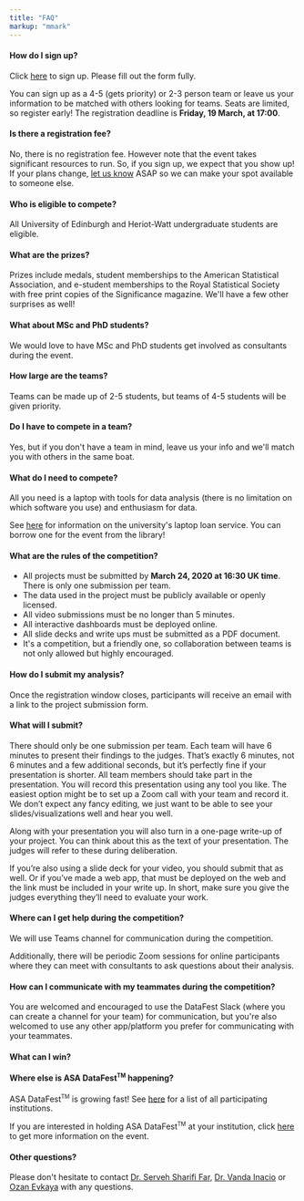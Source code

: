 ```yaml
---
title: "FAQ"
markup: "mmark"
---
```


#### <i class="fas fa-question-circle fa-fw"></i> How do I sign up?

Click <a href="/signup">here</a> to sign up. Please fill out the form fully. 

You can sign up as a 4-5 (gets priority) or 2-3 person team or leave us your information to be matched with others looking for teams. Seats are limited, so register early! The registration deadline is **Friday, 19 March, at 17:00**.

#### <i class="fas fa-question-circle fa-fw"></i> Is there a registration fee?

No, there is no registration fee. However note that the event takes significant resources to run. So, if you sign up, we expect that you show up! If your plans change, [let us know](mailto:Ozan.Evkaya@ed.ac.uk) ASAP so we can make your spot available to someone else.

#### <i class="fas fa-question-circle fa-fw"></i> Who is eligible to compete?</h4>

All University of Edinburgh and Heriot-Watt undergraduate students are eligible.

#### <i class="fas fa-question-circle fa-fw"></i> What are the prizes?</h4>

Prizes include medals, student memberships to the American Statistical Association, and e-student memberships to the Royal Statistical Society with free print copies of the Significance magazine. We'll have a few other surprises as well!

#### <i class="fas fa-question-circle fa-fw"></i> What about MSc and PhD students?

We would love to have MSc and PhD students get involved as consultants during the event.

#### <i class="fas fa-question-circle fa-fw"></i> How large are the teams?

Teams can be made up of 2-5 students, but teams of 4-5 students will be given priority.

#### <i class="fas fa-question-circle fa-fw"></i> Do I have to compete in a team?

Yes, but if you don't have a team in mind, leave us your info and we'll match you with others in the same boat.

#### <i class="fas fa-question-circle fa-fw"></i> What do I need to compete?

All you need is a laptop with tools for data analysis (there is no limitation on 
which software you use) and enthusiasm for data. 

See [here](https://www.ed.ac.uk/information-services/library-museum-gallery/using-library/borrowing-a-book/borrowing-laptops) for information on the university's laptop loan service. You can borrow one for the event from the library!

#### <i class="fas fa-question-circle fa-fw"></i> What are the rules of the competition?

- All projects must be submitted by **March 24, 2020 at 16:30 UK time**. There is only one submission per team. 
- The data used in the project must be publicly available or openly licensed.
- All video submissions must be no longer than 5 minutes. 
- All interactive dashboards must be deployed online.
- All slide decks and write ups must be submitted as a PDF document.
- It's a competition, but a friendly one, so collaboration between teams is not only allowed but highly encouraged.

#### <i class="fas fa-question-circle fa-fw"></i> How do I submit my analysis? 

Once the registration window closes, participants will receive an email with a link to the project submission form. 

#### <i class="fas fa-question-circle fa-fw"></i> What will I submit?

There should only be one submission per team. Each team will have 6 minutes to present their findings to the judges. That’s exactly 6 minutes, not 6 minutes and a few additional seconds, but it’s perfectly fine if your presentation is shorter. All team members should take part in the presentation. You will record this presentation using any tool you like. The easiest option might be to set up a Zoom call with your team and record it. We don’t expect any fancy editing, we just want to be able to see your slides/visualizations well and hear you well.

Along with your presentation you will also turn in a one-page write-up of your project. You can think about this as the text of your presentation. The judges will refer to these during deliberation.

If you’re also using a slide deck for your video, you should submit that as well. Or if you’ve made a web app, that must be deployed on the web and the link must be included in your write up. In short, make sure you give the judges everything they’ll need to evaluate your work.

#### <i class="fas fa-question-circle fa-fw"></i> Where can I get help during the competition? 
We will use Teams channel for communication during the competition. 

Additionally, there will be periodic Zoom sessions for online participants where they can meet with consultants to ask questions about their analysis. 

#### <i class="fas fa-question-circle fa-fw"></i> How can I communicate with my teammates during the competition? 

You are welcomed and encouraged to use the DataFest Slack (where you can create a channel for your team) for communication, but you're also welcomed to use any other app/platform you prefer for communicating with your teammates.

#### <i class="fas fa-question-circle fa-fw"></i> What can I win?



#### <i class="fas fa-question-circle fa-fw"></i> Where else is ASA DataFest<sup><small>TM</small></sup> happening?</h4>

ASA DataFest<sup><small>TM</small></sup> is growing fast! See <a href="http://www.amstat.org/education/datafest/participants.cfm">here</a> for a list of all participating institutions. 

If you are interested in holding ASA DataFest<sup><small>TM</small></sup> at your institution, click <a href="http://www.amstat.org/education/datafest/hosting.cfm">here</a> to get more information on the event.

#### <i class="fas fa-question-circle fa-fw"></i> Other questions?

Please don't hesitate to contact [Dr. Serveh Sharifi Far](mailto:serveh.sharifi@ed.ac.uk), [Dr. Vanda Inacio](mailto:vanda.inacio@ed.ac.uk) or [Ozan Evkaya](mailto:Ozan.Evkaya@ed.ac.uk) with any questions.
